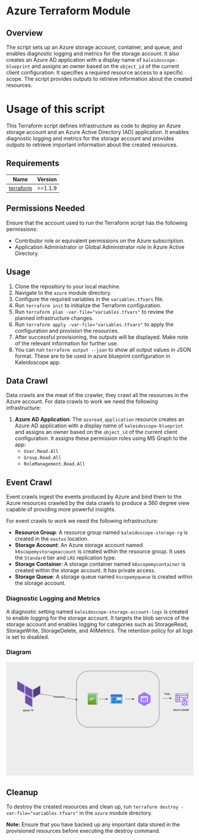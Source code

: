# Azure Terraform Module

## Overview

The script sets up an Azure storage account, container, and queue, and enables diagnostic logging and metrics for the storage account. It also creates an Azure AD application with a display name of `kaleidoscope-blueprint` and assigns an owner based on the `object_id` of the current client configuration. It specifies a required resource access to a specific scope. The script provides outputs to retrieve information about the created resources.

# Usage of this script

This Terraform script defines infrastructure as code to deploy an Azure storage account and an Azure Active Directory (AD) application. It enables diagnostic logging and metrics for the storage account and provides outputs to retrieve important information about the created resources.

## Requirements

| Name | Version |
|------|---------|
| <a name="requirement_terraform"></a> [terraform](#requirement\_terraform) | >=1.1.9 |


## Permissions Needed

Ensure that the account used to run the Terraform script has the following permissions:

- Contributor role or equivalent permissions on the Azure subscription.
- Application Administrator or Global Administrator role in Azure Active Directory.

## Usage

1. Clone the repository to your local machine.
2. Navigate to the `azure` module directory.
3. Configure the required variables in the `variables.tfvars` file.
4. Run `terraform init` to initialize the Terraform configuration.
5. Run `terraform plan -var-file="variables.tfvars"` to review the planned infrastructure changes.
6. Run `terraform apply -var-file="variables.tfvars"` to apply the configuration and provision the resources.
7. After successful provisioning, the outputs will be displayed. Make note of the relevant information for further use.
8. You can run ```terraform output --json``` to show all output values in JSON format. These are to be used in azure blueprint configuration in Kaleidoscope app.

## Data Crawl

Data crawls are the meat of the crawler, they crawl all the resources in the Azure account. For data crawls to work we need the following infrastructure:

1. **Azure AD Application**: The `azuread_application` resource creates an Azure AD application with a display name of `kaleidoscope-blueprint` and assigns an owner based on the `object_id` of the current client configuration. It assigns these permission roles using MS Graph to the app:
    - `User.Read.All`
    - `Group.Read.All`
    - `RoleManagement.Read.All`

## Event Crawl

Event crawls ingest the events produced by Azure and bind them to the Azure resources crawled by the data crawls to produce a 360 degree view capable of providing more powerful insights. 

For event crawls to work we need the following infrastructure:

- **Resource Group**: A resource group named `kaleidoscope-storage-rg` is created in the `eastus` location.
- **Storage Account**: An Azure storage account named `k6scopemystorageaccount` is created within the resource group. It uses the `Standard` tier and `LRS` replication type.
- **Storage Container**: A storage container named `k6scopemycontainer` is created within the storage account. It has private access.
- **Storage Queue**: A storage queue named `kscopemyqueue` is created within the storage account.


### Diagnostic Logging and Metrics

A diagnostic setting named `kaleidoscope-storage-account-logs` is created to enable logging for the storage account. It targets the blob service of the storage account and enables logging for categories such as StorageRead, StorageWrite, StorageDelete, and AllMetrics. The retention policy for all logs is set to disabled.

### Diagram

![alt text](image-1.png)

## Cleanup

To destroy the created resources and clean up, run `terraform destroy -var-file="variables.tfvars"` in the `azure` module directory.

**Note:** Ensure that you have backed up any important data stored in the provisioned resources before executing the destroy command.